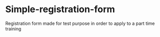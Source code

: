 # Simple-registration-form
Registration form made for test purpose in order to apply to a part time training
